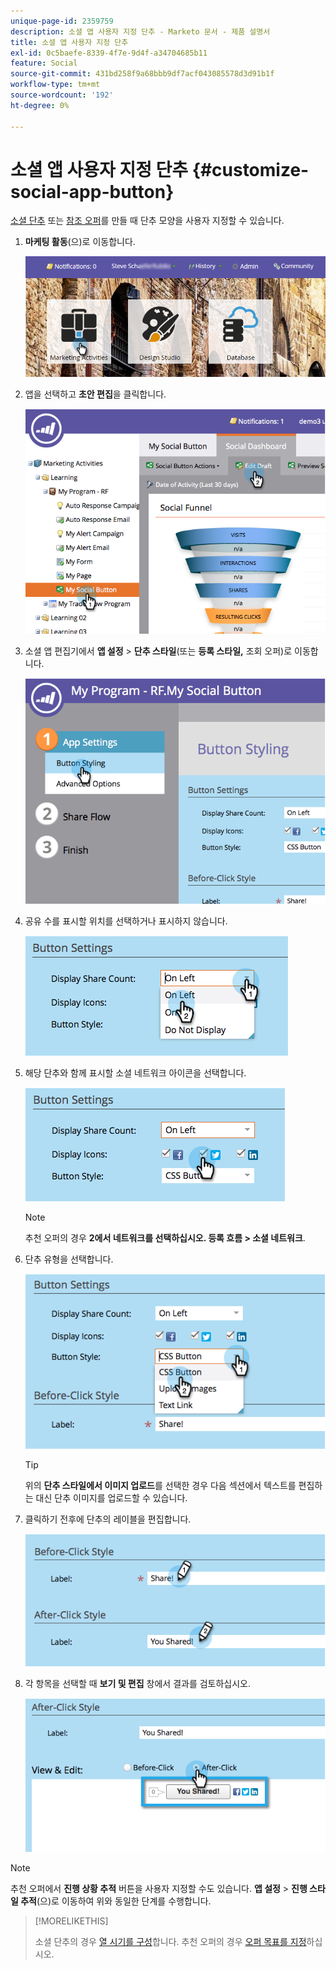 ```yaml
---
unique-page-id: 2359759
description: 소셜 앱 사용자 지정 단추 - Marketo 문서 - 제품 설명서
title: 소셜 앱 사용자 지정 단추
exl-id: 0c5baefe-8339-4f7e-9d4f-a34704685b11
feature: Social
source-git-commit: 431bd258f9a68bbb9df7acf043085578d3d91b1f
workflow-type: tm+mt
source-wordcount: '192'
ht-degree: 0%

---
```


# 소셜 앱 사용자 지정 단추 {#customize-social-app-button}

[소셜 단추](/help/marketo/product-docs/demand-generation/landing-pages/free-form-landing-pages/add-a-social-button-to-a-free-form-landing-page.md) 또는 [참조 오퍼](/help/marketo/product-docs/demand-generation/social/referral-offers/create-a-referral-offer.md)를 만들 때 단추 모양을 사용자 지정할 수 있습니다.

1. **마케팅 활동**(으)로 이동합니다.

   ![](assets/login-marketing-activities.png)

1. 앱을 선택하고 **초안 편집**&#x200B;을 클릭합니다.

   ![](assets/image2014-9-23-17-3a3-3a34.png)

1. 소셜 앱 편집기에서 **앱 설정** > **단추 스타일**(또는 **등록 스타일,** 조회 오퍼)로 이동합니다.

   ![](assets/image2014-9-23-17-3a3-3a57.png)

1. 공유 수를 표시할 위치를 선택하거나 표시하지 않습니다.

   ![](assets/image2014-9-23-17-3a4-3a10.png)

1. 해당 단추와 함께 표시할 소셜 네트워크 아이콘을 선택합니다.

   ![](assets/image2014-9-23-17-3a4-3a22.png)

   >[!NOTE]
   >
   >추천 오퍼의 경우 **2에서 네트워크를 선택하십시오. 등록 흐름 > 소셜 네트워크**.

1. 단추 유형을 선택합니다.

   ![](assets/image2014-9-23-17-3a4-3a50.png)

   >[!TIP]
   >
   >위의 **단추 스타일에서 이미지 업로드**&#x200B;를 선택한 경우 다음 섹션에서 텍스트를 편집하는 대신 단추 이미지를 업로드할 수 있습니다.

1. 클릭하기 전후에 단추의 레이블을 편집합니다.

   ![](assets/image2014-9-23-17-3a5-3a30.png)

1. 각 항목을 선택할 때 **보기 및 편집** 창에서 결과를 검토하십시오.

   ![](assets/image2014-9-23-17-3a5-3a42.png)

>[!NOTE]
>
>추천 오퍼에서 **진행 상황 추적** 버튼을 사용자 지정할 수도 있습니다. **앱 설정** > **진행 스타일 추적**(으)로 이동하여 위와 동일한 단계를 수행합니다.

>[!MORELIKETHIS]
>
>소셜 단추의 경우 [열 시기를 구성](/help/marketo/product-docs/demand-generation/social/configuring-social-actions/configure-when-social-button-opens.md)합니다. 추천 오퍼의 경우 [오퍼 목표를 지정](/help/marketo/product-docs/demand-generation/social/referral-offers/specify-goal-for-referral-offer.md)하십시오.
